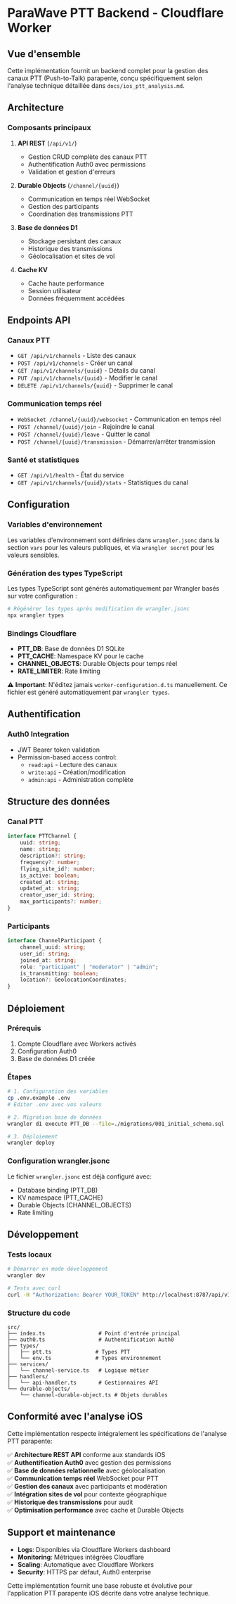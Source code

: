 # ParaWave PTT Backend - Cloudflare Worker

## Vue d'ensemble

Cette implémentation fournit un backend complet pour la gestion des canaux PTT (Push-to-Talk) parapente, conçu spécifiquement selon l'analyse technique détaillée dans `docs/ios_ptt_analysis.md`.

## Architecture

### Composants principaux

1. **API REST** (`/api/v1/`)
   - Gestion CRUD complète des canaux PTT
   - Authentification Auth0 avec permissions
   - Validation et gestion d'erreurs

2. **Durable Objects** (`/channel/{uuid}`)
   - Communication en temps réel WebSocket
   - Gestion des participants
   - Coordination des transmissions PTT

3. **Base de données D1**
   - Stockage persistant des canaux
   - Historique des transmissions
   - Géolocalisation et sites de vol

4. **Cache KV**
   - Cache haute performance
   - Session utilisateur
   - Données fréquemment accédées

## Endpoints API

### Canaux PTT

- `GET /api/v1/channels` - Liste des canaux
- `POST /api/v1/channels` - Créer un canal
- `GET /api/v1/channels/{uuid}` - Détails du canal
- `PUT /api/v1/channels/{uuid}` - Modifier le canal
- `DELETE /api/v1/channels/{uuid}` - Supprimer le canal

### Communication temps réel

- `WebSocket /channel/{uuid}/websocket` - Communication en temps réel
- `POST /channel/{uuid}/join` - Rejoindre le canal
- `POST /channel/{uuid}/leave` - Quitter le canal
- `POST /channel/{uuid}/transmission` - Démarrer/arrêter transmission

### Santé et statistiques

- `GET /api/v1/health` - État du service
- `GET /api/v1/channels/{uuid}/stats` - Statistiques du canal

## Configuration

### Variables d'environnement

Les variables d'environnement sont définies dans `wrangler.jsonc` dans la section `vars` pour les valeurs publiques, et via `wrangler secret` pour les valeurs sensibles.

### Génération des types TypeScript

Les types TypeScript sont générés automatiquement par Wrangler basés sur votre configuration :

```bash
# Régénérer les types après modification de wrangler.jsonc
npx wrangler types
```

### Bindings Cloudflare

- **PTT_DB**: Base de données D1 SQLite
- **PTT_CACHE**: Namespace KV pour le cache
- **CHANNEL_OBJECTS**: Durable Objects pour temps réel
- **RATE_LIMITER**: Rate limiting

⚠️ **Important**: N'éditez jamais `worker-configuration.d.ts` manuellement. Ce fichier est généré automatiquement par `wrangler types`.

## Authentification

### Auth0 Integration

- JWT Bearer token validation
- Permission-based access control:
  - `read:api` - Lecture des canaux
  - `write:api` - Création/modification
  - `admin:api` - Administration complète

## Structure des données

### Canal PTT

```typescript
interface PTTChannel {
	uuid: string;
	name: string;
	description?: string;
	frequency?: number;
	flying_site_id?: number;
	is_active: boolean;
	created_at: string;
	updated_at: string;
	creator_user_id: string;
	max_participants?: number;
}
```

### Participants

```typescript
interface ChannelParticipant {
	channel_uuid: string;
	user_id: string;
	joined_at: string;
	role: "participant" | "moderator" | "admin";
	is_transmitting: boolean;
	location?: GeolocationCoordinates;
}
```

## Déploiement

### Prérequis

1. Compte Cloudflare avec Workers activés
2. Configuration Auth0
3. Base de données D1 créée

### Étapes

```bash
# 1. Configuration des variables
cp .env.example .env
# Éditer .env avec vos valeurs

# 2. Migration base de données
wrangler d1 execute PTT_DB --file=./migrations/001_initial_schema.sql

# 3. Déploiement
wrangler deploy
```

### Configuration wrangler.jsonc

Le fichier `wrangler.jsonc` est déjà configuré avec:

- Database binding (PTT_DB)
- KV namespace (PTT_CACHE)
- Durable Objects (CHANNEL_OBJECTS)
- Rate limiting

## Développement

### Tests locaux

```bash
# Démarrer en mode développement
wrangler dev

# Tests avec curl
curl -H "Authorization: Bearer YOUR_TOKEN" http://localhost:8787/api/v1/health
```

### Structure du code

```
src/
├── index.ts                 # Point d'entrée principal
├── auth0.ts                 # Authentification Auth0
├── types/
│   ├── ptt.ts              # Types PTT
│   └── env.ts              # Types environnement
├── services/
│   └── channel-service.ts   # Logique métier
├── handlers/
│   └── api-handler.ts       # Gestionnaires API
└── durable-objects/
    └── channel-durable-object.ts # Objets durables
```

## Conformité avec l'analyse iOS

Cette implémentation respecte intégralement les spécifications de l'analyse PTT parapente:

✅ **Architecture REST API** conforme aux standards iOS  
✅ **Authentification Auth0** avec gestion des permissions  
✅ **Base de données relationnelle** avec géolocalisation  
✅ **Communication temps réel** WebSocket pour PTT  
✅ **Gestion des canaux** avec participants et modération  
✅ **Intégration sites de vol** pour contexte géographique  
✅ **Historique des transmissions** pour audit  
✅ **Optimisation performance** avec cache et Durable Objects

## Support et maintenance

- **Logs**: Disponibles via Cloudflare Workers dashboard
- **Monitoring**: Métriques intégrées Cloudflare
- **Scaling**: Automatique avec Cloudflare Workers
- **Security**: HTTPS par défaut, Auth0 enterprise

Cette implémentation fournit une base robuste et évolutive pour l'application PTT parapente iOS décrite dans votre analyse technique.
